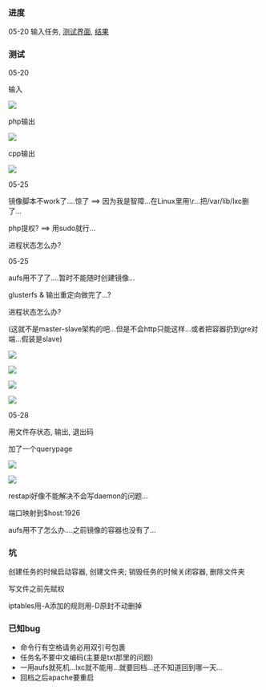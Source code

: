 ### 进度

05-20 输入任务, [测试界面](http://47.93.217.74/oslab.html), [结果](http://47.93.217.74/out.txt)

### 测试

05-20

输入

![](./pic/test0520_1.jpg)

php输出

![](./pic/test0520_2.jpg)

cpp输出

![](./pic/test0520_3.jpg)

05-25

镜像脚本不work了....惊了 ==> 因为我是智障...在Linux里用\\r...把/var/lib/lxc删了...

php提权? ==> 用sudo就行...

进程状态怎么办?

05-25

aufs用不了了....暂时不能随时创建镜像...

glusterfs & 输出重定向做完了...?

进程状态怎么办?

(这就不是master-slave架构的吧...但是不会http只能这样...或者把容器扔到gre对端...假装是slave)

![](./pic/test0527_1.jpg)

![](./pic/test0527_2.jpg)

![](./pic/test0527_3.jpg)

![](./pic/test0527_4.jpg)

05-28

用文件存状态, 输出, 退出码

加了一个querypage

![](./pic/test0528_1.jpg)

![](./pic/test0528_2.jpg)

restapi好像不能解决不会写daemon的问题...

端口映射到$host:1926

aufs用不了怎么办....之前镜像的容器也没有了...

### 坑

创建任务的时候启动容器, 创建文件夹; 销毁任务的时候关闭容器, 删除文件夹

写文件之前先赋权

iptables用-A添加的规则用-D原封不动删掉

### 已知bug

 - 命令行有空格请务必用双引号包裹
 - 任务名不要中文编码(主要是txt那里的问题)
 - 一用aufs就死机...lxc就不能用...就要回档...还不知道回到哪一天...
 - 回档之后apache要重启
